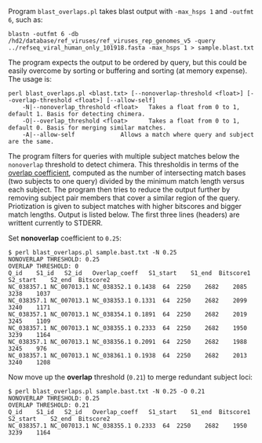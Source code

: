 Program `blast_overlaps.pl` takes blast output with `-max_hsps 1` and `-outfmt 6`, such as:

`blastn -outfmt 6 -db /hd2/database/ref_viruses/ref_viruses_rep_genomes_v5 -query ../refseq_viral_human_only_101918.fasta -max_hsps 1 > sample.blast.txt`

The program expects the output to be ordered by query, but this could be easily overcome by sorting or buffering and sorting (at memory expense). The usage is:

```
perl blast_overlaps.pl <blast.txt> [--nonoverlap-threshold <float>] [--overlap-threshold <float>] [--allow-self]
	-N|--nonoverlap_threshold <float>	Takes a float from 0 to 1, default 1. Basis for detecting chimera.
	-O|--overlap_threshold <float>		Takes a float from 0 to 1, default 0. Basis for merging similar matches.
	-A|--allow-self				Allows a match where query and subject are the same.
```

The program filters for queries with multiple subject matches below the `nonoverlap` threshold to detect chimera. This thresholdis in terms of the [overlap coefficient](https://en.wikipedia.org/wiki/Overlap_coefficient), computed as the number of intersecting match bases (two subjects to one query) divided by the minimum match length versus each subject. The program then tries to reduce the output further by removing subject pair members that cover a similar region of the query. Priotization is given to subject matches with higher bitscores and bigger match lengths. Output is listed below. The first three lines (headers) are writtent currently to STDERR.

Set **nonoverlap** coefficient to `0.25`:
```
$ perl blast_overlaps.pl sample.bast.txt -N 0.25
NONOVERLAP THRESHOLD: 0.25
OVERLAP THRESHOLD: 0
Q_id	S1_id	S2_id	Overlap_coeff	S1_start	S1_end	Bitscore1	S2_start	S2_end	Bitscore2
NC_038357.1	NC_007013.1	NC_038352.1	0.1438	64	2250	2682	2085	3238	1037
NC_038357.1	NC_007013.1	NC_038353.1	0.1331	64	2250	2682	2099	3240	1171
NC_038357.1	NC_007013.1	NC_038354.1	0.1891	64	2250	2682	2019	3245	1109
NC_038357.1	NC_007013.1	NC_038355.1	0.2333	64	2250	2682	1950	3239	1164
NC_038357.1	NC_007013.1	NC_038356.1	0.2091	64	2250	2682	1988	3245	976
NC_038357.1	NC_007013.1	NC_038361.1	0.1938	64	2250	2682	2013	3240	1208
```

Now move up the **overlap** threshold (`0.21`) to merge redundant subject loci:
```
$ perl blast_overlaps.pl sample.bast.txt -N 0.25 -O 0.21
NONOVERLAP THRESHOLD: 0.25
OVERLAP THRESHOLD: 0.21
Q_id	S1_id	S2_id	Overlap_coeff	S1_start	S1_end	Bitscore1	S2_start	S2_end	Bitscore2
NC_038357.1	NC_007013.1	NC_038355.1	0.2333	64	2250	2682	1950	3239	1164
```
